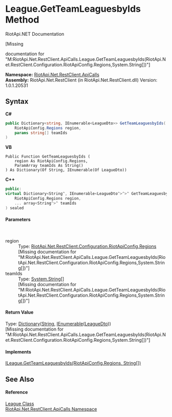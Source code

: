 # League.GetTeamLeaguesbyIds Method 
RiotApi.NET Documentation 

\[Missing <summary> documentation for "M:RiotApi.Net.RestClient.ApiCalls.League.GetTeamLeaguesbyIds(RiotApi.Net.RestClient.Configuration.RiotApiConfig.Regions,System.String[])"\]

**Namespace:**&nbsp;<a href="ce503962-9d76-4097-585e-86aa8997f5c3">RiotApi.Net.RestClient.ApiCalls</a><br />**Assembly:**&nbsp;RiotApi.Net.RestClient (in RiotApi.Net.RestClient.dll) Version: 1.0.1.20531

## Syntax

**C#**<br />
``` C#
public Dictionary<string, IEnumerable<LeagueDto>> GetTeamLeaguesbyIds(
	RiotApiConfig.Regions region,
	params string[] teamIds
)
```

**VB**<br />
``` VB
Public Function GetTeamLeaguesbyIds ( 
	region As RiotApiConfig.Regions,
	ParamArray teamIds As String()
) As Dictionary(Of String, IEnumerable(Of LeagueDto))
```

**C++**<br />
``` C++
public:
virtual Dictionary<String^, IEnumerable<LeagueDto^>^>^ GetTeamLeaguesbyIds(
	RiotApiConfig.Regions region, 
	... array<String^>^ teamIds
) sealed
```


#### Parameters
&nbsp;<dl><dt>region</dt><dd>Type: <a href="4d977124-7072-aed6-d4c3-44de17e37ee2">RiotApi.Net.RestClient.Configuration.RiotApiConfig.Regions</a><br />\[Missing <param name="region"/> documentation for "M:RiotApi.Net.RestClient.ApiCalls.League.GetTeamLeaguesbyIds(RiotApi.Net.RestClient.Configuration.RiotApiConfig.Regions,System.String[])"\]</dd><dt>teamIds</dt><dd>Type: <a href="http://msdn2.microsoft.com/en-us/library/s1wwdcbf" target="_blank">System.String</a>[]<br />\[Missing <param name="teamIds"/> documentation for "M:RiotApi.Net.RestClient.ApiCalls.League.GetTeamLeaguesbyIds(RiotApi.Net.RestClient.Configuration.RiotApiConfig.Regions,System.String[])"\]</dd></dl>

#### Return Value
Type: <a href="http://msdn2.microsoft.com/en-us/library/xfhwa508" target="_blank">Dictionary</a>(<a href="http://msdn2.microsoft.com/en-us/library/s1wwdcbf" target="_blank">String</a>, <a href="http://msdn2.microsoft.com/en-us/library/9eekhta0" target="_blank">IEnumerable</a>(<a href="80ad95ef-2195-5efa-0497-14d42aa093ee">LeagueDto</a>))<br />\[Missing <returns> documentation for "M:RiotApi.Net.RestClient.ApiCalls.League.GetTeamLeaguesbyIds(RiotApi.Net.RestClient.Configuration.RiotApiConfig.Regions,System.String[])"\]

#### Implements
<a href="af7399ff-1bb8-e896-4aa4-371ef6b05266">ILeague.GetTeamLeaguesbyIds(RiotApiConfig.Regions, String[])</a><br />

## See Also


#### Reference
<a href="1791eaf8-1966-7c68-d613-842281663af6">League Class</a><br /><a href="ce503962-9d76-4097-585e-86aa8997f5c3">RiotApi.Net.RestClient.ApiCalls Namespace</a><br />